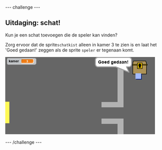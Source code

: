 \--- challenge \---

## Uitdaging: schat!

Kun je een schat toevoegen die de speler kan vinden?

Zorg ervoor dat de sprite` schatkist ` alleen in kamer 3 te zien is en laat het 'Goed gedaan!' zeggen als de sprite ` speler ` er tegenaan komt.

![screenshot](images/world-treasure.png)

\--- /challenge \---